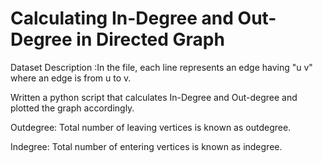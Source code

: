 # Calculating In-Degree and Out-Degree in Directed Graph

Dataset Description :In the file, each line represents an edge having "u v" where an edge is from u to v.

Written a python script that calculates In-Degree and Out-degree and plotted the graph accordingly.


 Outdegree: Total number of leaving vertices is known as outdegree.
 
 Indegree: Total number of entering vertices is known as indegree.
